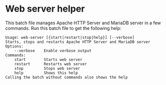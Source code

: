# Web server helper
This batch file manages Apache HTTP Server and MariaDB server in a few commands. Run this batch file to get the following help:
```
Usage: web-server [{start|restart|stop|help}] [--verbose]
Starts, stops and restarts Apache HTTP Server and MariaDB server
Options:
	--verbose    Enable verbose output
Commands:
	start        Starts web server
	restart      Restarts web server
	stop         Stops web server
	help         Shows this help
Calling the batch without commands also shows the help
```

